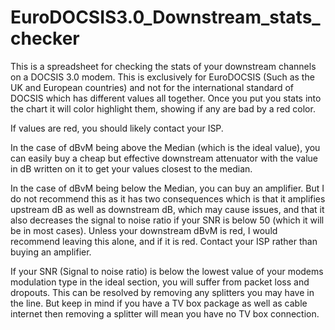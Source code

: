 # EuroDOCSIS3.0_Downstream_stats_checker

This is a spreadsheet for checking the stats of your downstream channels on a DOCSIS 3.0 modem. This is exclusively for EuroDOCSIS (Such as the UK and European countries) and not for the international standard of DOCSIS
which has different values all together. Once you put you stats into the chart it will color highlight them, showing if any are bad by a red color.

If values are red, you should likely contact your ISP.

In the case of dBvM being above the Median (which is the ideal value), you can easily buy a cheap but effective downstream attenuator with the value in dB written on it to get your values closest to the median.

In the case of dBvM being below the Median, you can buy an amplifier. But I do not recommend this as it has two consequences which is that it amplifies upstream dB as well as downstream dB, which may cause issues, and that it also decreases the signal to noise ratio if your SNR is below 50 (which it will be in most cases). Unless your downstream dBvM is red, I would recommend leaving this alone, and if it is red. Contact your ISP rather than buying an amplifier.

If your SNR (Signal to noise ratio) is below the lowest value of your modems modulation type in the ideal section, you will suffer from packet loss and dropouts. This can be resolved by removing any splitters you may have in the line. But keep in mind if you have a TV box package as well as cable internet then removing a splitter will mean you have no TV box connection.
